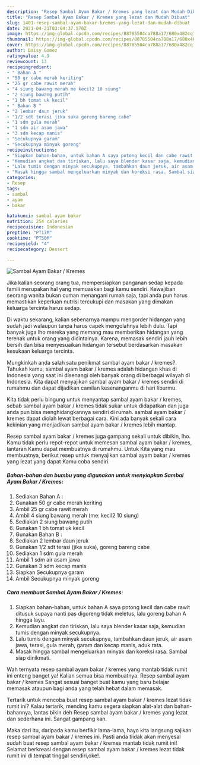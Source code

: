 ```yaml
---
description: "Resep Sambal Ayam Bakar / Kremes yang lezat dan Mudah Dibuat"
title: "Resep Sambal Ayam Bakar / Kremes yang lezat dan Mudah Dibuat"
slug: 1401-resep-sambal-ayam-bakar-kremes-yang-lezat-dan-mudah-dibuat
date: 2021-04-21T03:04:37.570Z
image: https://img-global.cpcdn.com/recipes/88785504ca788a17/680x482cq70/sambal-ayam-bakar-kremes-foto-resep-utama.jpg
thumbnail: https://img-global.cpcdn.com/recipes/88785504ca788a17/680x482cq70/sambal-ayam-bakar-kremes-foto-resep-utama.jpg
cover: https://img-global.cpcdn.com/recipes/88785504ca788a17/680x482cq70/sambal-ayam-bakar-kremes-foto-resep-utama.jpg
author: Daisy Gomez
ratingvalue: 4.9
reviewcount: 13
recipeingredient:
- " Bahan A "
- "50 gr cabe merah keriting"
- "25 gr cabe rawit merah"
- "4 siung bawang merah me kecil2 10 siung"
- "2 siung bawang putih"
- "1 bh tomat uk kecil"
- " Bahan B "
- "2 lembar daun jeruk"
- "1/2 sdt terasi jika suka goreng bareng cabe"
- "1 sdm gula merah"
- "1 sdm air asam jawa"
- "3 sdm kecap manis"
- "Secukupnya garam"
- "Secukupnya minyak goreng"
recipeinstructions:
- "Siapkan bahan-bahan, untuk bahan A saya potong kecil dan cabe rawit ditusuk supaya nanti pas digoreng tidak meletus, lalu goreng bahan A hingga layu."
- "Kemudian angkat dan tiriskan, lalu saya blender kasar saja, kemudian tumis dengan minyak secukupnya."
- "Lalu tumis dengan minyak secukupnya, tambahkan daun jeruk, air asam jawa, terasi, gula merah, garam dan kecap manis, aduk rata."
- "Masak hingga sambal mengeluarkan minyak dan koreksi rasa. Sambal siap dinikmati."
categories:
- Resep
tags:
- sambal
- ayam
- bakar

katakunci: sambal ayam bakar 
nutrition: 254 calories
recipecuisine: Indonesian
preptime: "PT17M"
cooktime: "PT50M"
recipeyield: "4"
recipecategory: Dessert

---
```



![Sambal Ayam Bakar / Kremes](https://img-global.cpcdn.com/recipes/88785504ca788a17/680x482cq70/sambal-ayam-bakar-kremes-foto-resep-utama.jpg)

Jika kalian seorang orang tua, mempersiapkan panganan sedap kepada famili merupakan hal yang memuaskan bagi kamu sendiri. Kewajiban seorang  wanita bukan cuman menangani rumah saja, tapi anda pun harus memastikan keperluan nutrisi tercukupi dan masakan yang dimakan keluarga tercinta harus sedap.

Di waktu  sekarang, kalian sebenarnya mampu mengorder hidangan yang sudah jadi walaupun tanpa harus capek mengolahnya lebih dulu. Tapi banyak juga lho mereka yang memang mau memberikan hidangan yang terenak untuk orang yang dicintainya. Karena, memasak sendiri jauh lebih bersih dan bisa menyesuaikan hidangan tersebut berdasarkan masakan kesukaan keluarga tercinta. 



Mungkinkah anda salah satu penikmat sambal ayam bakar / kremes?. Tahukah kamu, sambal ayam bakar / kremes adalah hidangan khas di Indonesia yang saat ini disenangi oleh banyak orang di berbagai wilayah di Indonesia. Kita dapat menyajikan sambal ayam bakar / kremes sendiri di rumahmu dan dapat dijadikan camilan kesenanganmu di hari liburmu.

Kita tidak perlu bingung untuk menyantap sambal ayam bakar / kremes, sebab sambal ayam bakar / kremes tidak sukar untuk didapatkan dan juga anda pun bisa menghidangkannya sendiri di rumah. sambal ayam bakar / kremes dapat diolah lewat berbagai cara. Kini ada banyak sekali cara kekinian yang menjadikan sambal ayam bakar / kremes lebih mantap.

Resep sambal ayam bakar / kremes juga gampang sekali untuk dibikin, lho. Kamu tidak perlu repot-repot untuk memesan sambal ayam bakar / kremes, lantaran Kamu dapat membuatnya di rumahmu. Untuk Kita yang mau membuatnya, berikut resep untuk menyajikan sambal ayam bakar / kremes yang lezat yang dapat Kamu coba sendiri.

<!--inarticleads1-->

##### Bahan-bahan dan bumbu yang digunakan untuk menyiapkan Sambal Ayam Bakar / Kremes:

1. Sediakan  Bahan A :
1. Gunakan 50 gr cabe merah keriting
1. Ambil 25 gr cabe rawit merah
1. Ambil 4 siung bawang merah (me: kecil2 10 siung)
1. Sediakan 2 siung bawang putih
1. Gunakan 1 bh tomat uk kecil
1. Gunakan  Bahan B :
1. Sediakan 2 lembar daun jeruk
1. Gunakan 1/2 sdt terasi (jika suka), goreng bareng cabe
1. Sediakan 1 sdm gula merah
1. Ambil 1 sdm air asam jawa
1. Gunakan 3 sdm kecap manis
1. Siapkan Secukupnya garam
1. Ambil Secukupnya minyak goreng




<!--inarticleads2-->

##### Cara membuat Sambal Ayam Bakar / Kremes:

1. Siapkan bahan-bahan, untuk bahan A saya potong kecil dan cabe rawit ditusuk supaya nanti pas digoreng tidak meletus, lalu goreng bahan A hingga layu.
1. Kemudian angkat dan tiriskan, lalu saya blender kasar saja, kemudian tumis dengan minyak secukupnya.
1. Lalu tumis dengan minyak secukupnya, tambahkan daun jeruk, air asam jawa, terasi, gula merah, garam dan kecap manis, aduk rata.
1. Masak hingga sambal mengeluarkan minyak dan koreksi rasa. Sambal siap dinikmati.




Wah ternyata resep sambal ayam bakar / kremes yang mantab tidak rumit ini enteng banget ya! Kalian semua bisa membuatnya. Resep sambal ayam bakar / kremes Sangat sesuai banget buat kamu yang baru belajar memasak ataupun bagi anda yang telah hebat dalam memasak.

Tertarik untuk mencoba buat resep sambal ayam bakar / kremes lezat tidak rumit ini? Kalau tertarik, mending kamu segera siapkan alat-alat dan bahan-bahannya, lantas bikin deh Resep sambal ayam bakar / kremes yang lezat dan sederhana ini. Sangat gampang kan. 

Maka dari itu, daripada kamu berfikir lama-lama, hayo kita langsung sajikan resep sambal ayam bakar / kremes ini. Pasti anda tiidak akan menyesal sudah buat resep sambal ayam bakar / kremes mantab tidak rumit ini! Selamat berkreasi dengan resep sambal ayam bakar / kremes lezat tidak rumit ini di tempat tinggal sendiri,oke!.

